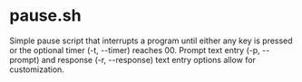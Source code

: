 # pause.sh
Simple pause script that interrupts a program until either any key is pressed or the optional timer (-t, --timer) reaches 00. Prompt text entry (-p, --prompt) and response (-r, --response) text entry options allow for customization. 
